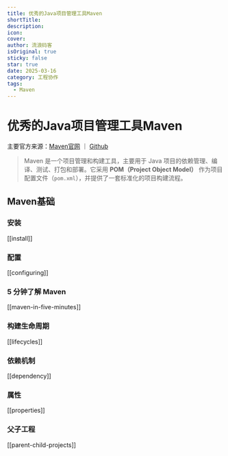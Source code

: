 ```yaml
---
title: 优秀的Java项目管理工具Maven
shortTitle: 
description: 
icon: 
cover: 
author: 流浪码客
isOriginal: true
sticky: false
star: true
date: 2025-03-16
category: 工程协作
tags:
  - Maven
---
```

# 优秀的Java项目管理工具Maven

主要官方来源：[Maven官网](https://maven.apache.org) ｜ [Github](https://github.com/apache/maven)

> Maven 是一个项目管理和构建工具，主要用于 Java 项目的依赖管理、编译、测试、打包和部署。它采用 **POM（Project Object Model）** 作为项目配置文件（`pom.xml`），并提供了一套标准化的项目构建流程。

## Maven基础
### 安装
[[install]]
### 配置
[[configuring]]
### 5 分钟了解 Maven
[[maven-in-five-minutes]]
### 构建生命周期
[[lifecycles]]
### 依赖机制
[[dependency]]
### 属性
[[properties]]
### 父子工程
[[parent-child-projects]]

